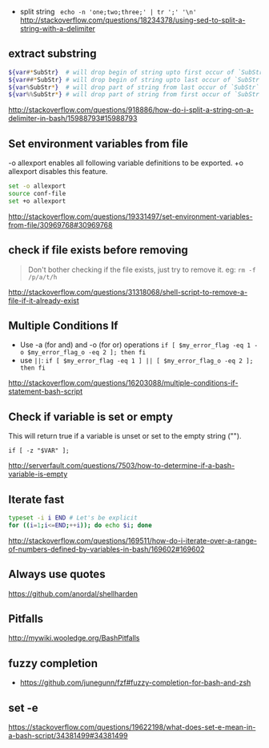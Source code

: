 - split string ` echo -n 'one;two;three;' | tr ';' '\n'` http://stackoverflow.com/questions/18234378/using-sed-to-split-a-string-with-a-delimiter

## extract substring

```bash
${var#*SubStr}  # will drop begin of string upto first occur of `SubStr`
${var##*SubStr} # will drop begin of string upto last occur of `SubStr`
${var%SubStr*}  # will drop part of string from last occur of `SubStr` to the end
${var%%SubStr*} # will drop part of string from first occur of `SubStr` to the end
```

http://stackoverflow.com/questions/918886/how-do-i-split-a-string-on-a-delimiter-in-bash/15988793#15988793

## Set environment variables from file

-o allexport enables all following variable definitions to be exported. +o allexport disables this feature.

```bash
set -o allexport
source conf-file
set +o allexport
```

http://stackoverflow.com/questions/19331497/set-environment-variables-from-file/30969768#30969768

## check if file exists before removing

> Don't bother checking if the file exists, just try to remove it. eg: `rm -f /p/a/t/h`

http://stackoverflow.com/questions/31318068/shell-script-to-remove-a-file-if-it-already-exist

## Multiple Conditions If

- Use -a (for and) and -o (for or) operations `if [ $my_error_flag -eq 1 -o $my_error_flag_o -eq 2 ]; then fi`
- use `||`: `if [ $my_error_flag -eq 1 ] || [ $my_error_flag_o -eq 2 ]; then fi`

http://stackoverflow.com/questions/16203088/multiple-conditions-if-statement-bash-script

## Check if variable is set or empty

This will return true if a variable is unset or set to the empty string ("").

`if [ -z "$VAR" ];`

http://serverfault.com/questions/7503/how-to-determine-if-a-bash-variable-is-empty

## Iterate fast

```bash
typeset -i i END # Let's be explicit
for ((i=1;i<=END;++i)); do echo $i; done
```

http://stackoverflow.com/questions/169511/how-do-i-iterate-over-a-range-of-numbers-defined-by-variables-in-bash/169602#169602

## Always use quotes

https://github.com/anordal/shellharden

## Pitfalls

http://mywiki.wooledge.org/BashPitfalls

## fuzzy completion

- https://github.com/junegunn/fzf#fuzzy-completion-for-bash-and-zsh

## set -e

https://stackoverflow.com/questions/19622198/what-does-set-e-mean-in-a-bash-script/34381499#34381499
